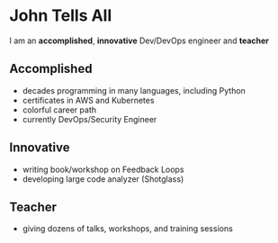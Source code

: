 # John Tells All

I am an **accomplished**, **innovative** Dev/DevOps engineer and **teacher**

## Accomplished

- decades programming in many languages, including Python
- certificates in AWS and Kubernetes
- colorful career path
- currently DevOps/Security Engineer

## Innovative

- writing book/workshop on Feedback Loops
- developing large code analyzer (Shotglass)

## Teacher

- giving dozens of talks, workshops, and training sessions

